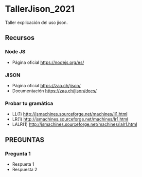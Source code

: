 # TallerJison_2021
Taller explicación del uso jison.

## Recursos

### Node JS
- Página oficial https://nodejs.org/es/

### JISON
- Página oficial https://zaa.ch/jison/ 
- Documentación https://zaa.ch/jison/docs/

### Probar tu gramática
- LL(1)    http://jsmachines.sourceforge.net/machines/ll1.html
- LR(1)    http://jsmachines.sourceforge.net/machines/lr1.html
- LALR(1)  http://jsmachines.sourceforge.net/machines/lalr1.html


## PREGUNTAS
### Pregunta 1
- Respueta 1
- Respuesta 2

